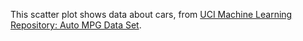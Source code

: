 This scatter plot shows data about cars, from [UCI Machine Learning Repository: Auto MPG Data Set](https://archive.ics.uci.edu/ml/machine-learning-databases/auto-mpg).